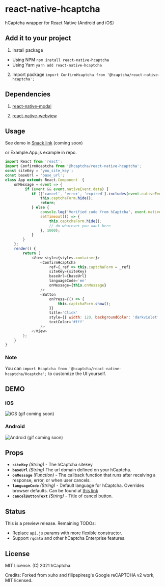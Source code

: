 # react-native-hcaptcha

hCaptcha wrapper for React Native (Android and iOS)


## Add it to your project

1. Install package
- Using NPM
   `npm install react-native-hcaptcha` 
- Using Yarn
   `yarn add react-native-hcaptcha`
2. Import package
`import ConfirmHcaptcha from '@hcaptcha/react-native-hcaptcha';`


## Dependencies

1. [react-native-modal](https://github.com/react-native-community/react-native-modal)

2. [react-native-webview](https://github.com/react-native-community/react-native-webview)


## Usage

See demo in [Snack link](https://snack.expo.io/coming/soon) (coming soon)

or Example.App.js example in repo.


```javascript
import React from 'react';
import ConfirmHcaptcha from '@hcaptcha/react-native-hcaptcha';
const siteKey = 'you_site_key';
const baseUrl = 'base_url';
class App extends React.Component  {
    onMessage = event => {
         if (event && event.nativeEvent.data) {
            if (['cancel', 'error', 'expired'].includes(event.nativeEvent.data)) {
                this.captchaForm.hide();
                return;
            } else {
                console.log('Verified code from hCaptcha', event.nativeEvent.data);
                setTimeout(() => {
                    this.captchaForm.hide();
                    // do whatever you want here
                }, 1000);
            }
        }
    };
    render() {
        return (
            <View style={styles.container}>
                <ConfirmHcaptcha
                    ref={_ref => this.captchaForm = _ref}
                    siteKey={siteKey}
                    baseUrl={baseUrl}
                    languageCode='en'
                    onMessage={this.onMessage}
                />
                <Button
                    onPress={() => {
                        this.captchaForm.show();
                    }}
                    title='Click'
                    style={{ width: 120, backgroundColor: 'darkviolet' }}
                    textColor='#fff'
                />
            </View>
        );
    }
}
```

### Note
You can `import Hcaptcha from '@hcaptcha/react-native-hcaptcha/Hcaptcha';` to customize the UI yourself. 


## DEMO

### iOS
![iOS](https://coming.soon) (gif coming soon)

### Android
![Android](https://coming.soon) (gif coming soon)



## Props

- **`siteKey`** _(String)_ - The hCaptcha sitekey
- **`baseUrl`** _(String)_ The url domain defined on your hCaptcha.
- **`onMessage`** _(Function)_ - The callback function that runs after receiving a response, error, or when user cancels.
- **`languageCode`** _(String)_ - Default language for hCaptcha. Overrides browser defaults. Can be found at [this link](https://docs.hcaptcha.com/languages)
- **`cancelButtonText`** _(String)_ - Title of cancel button.


## Status

This is a preview release. Remaining TODOs:

- Replace `api.js` params with more flexible constructor.
- Support `rqdata` and other hCaptcha Enterprise features.


## License

MIT License. (C) 2021 hCaptcha.

Credits: Forked from xuho and filipepiresg's Google reCAPTCHA v2 work, MIT licensed.
